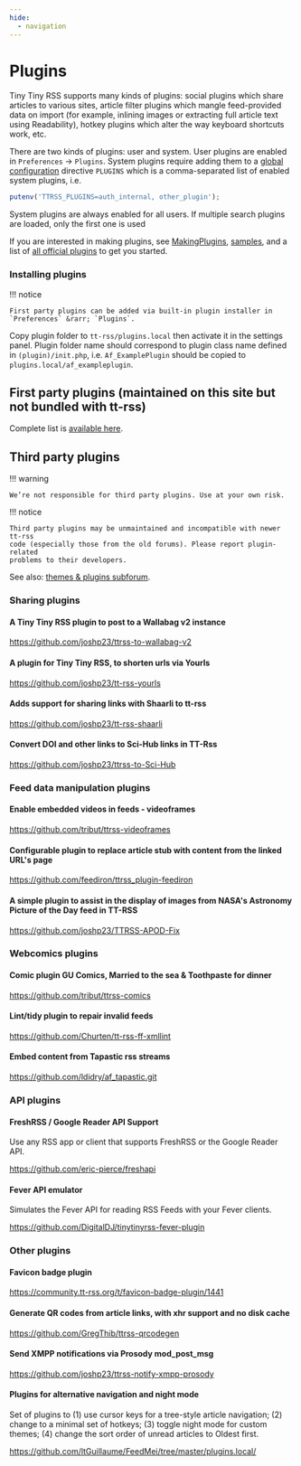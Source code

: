 ```yaml
---
hide:
  - navigation
---
```


# Plugins

Tiny Tiny RSS supports many kinds of plugins: social plugins which share
articles to various sites, article filter plugins which mangle feed-provided
data on import (for example, inlining images or extracting full article text
using Readability), hotkey plugins which alter the way keyboard shortcuts work,
etc.

There are two kinds of plugins: user and system. User plugins are enabled in
`Preferences` &rarr; `Plugins`. System plugins require adding them to a [global
configuration](wiki/GlobalConfig.md) directive <code>PLUGINS</code> which is a
comma-separated list of enabled system plugins, i.e.

```js
putenv('TTRSS_PLUGINS=auth_internal, other_plugin');
```

System plugins are always enabled for all users. If multiple search plugins are loaded, only the first one is used

If you are interested in making plugins, see
[MakingPlugins](wiki/MakingPlugins.md),
[samples](https://gitlab.tt-rss.org/tt-rss/tt-rss-samples), and a list of [all
official plugins](https://gitlab.tt-rss.org/tt-rss/plugins) to get you started.

### Installing plugins

!!! notice

    First party plugins can be added via built-in plugin installer in `Preferences` &rarr; `Plugins`.

Copy plugin folder to ```tt-rss/plugins.local``` then activate it in the settings panel.
Plugin folder name should correspond to plugin class name defined in ``(plugin)/init.php``,
i.e. ``Af_ExamplePlugin`` should be copied to ``plugins.local/af_exampleplugin``.

## First party plugins (maintained on this site but not bundled with tt-rss)

Complete list is [available here](https://gitlab.tt-rss.org/tt-rss/plugins).

## Third party plugins

!!! warning

    We’re not responsible for third party plugins. Use at your own risk.

!!! notice

    Third party plugins may be unmaintained and incompatible with newer tt-rss
    code (especially those from the old forums). Please report plugin-related
    problems to their developers.

See also: [themes & plugins subforum](https://community.tt-rss.org/c/tiny-tiny-rss/themes-and-plugins/).

### Sharing plugins

#### A Tiny Tiny RSS plugin to post to a Wallabag v2 instance

https://github.com/joshp23/ttrss-to-wallabag-v2

#### A plugin for Tiny Tiny RSS, to shorten urls via Yourls

https://github.com/joshp23/tt-rss-yourls

#### Adds support for sharing links with Shaarli to tt-rss

https://github.com/joshp23/tt-rss-shaarli

#### Convert DOI and other links to Sci-Hub links in TT-Rss

https://github.com/joshp23/ttrss-to-Sci-Hub

### Feed data manipulation plugins

#### Enable embedded videos in feeds - videoframes

https://github.com/tribut/ttrss-videoframes

#### Configurable plugin to replace article stub with content from the linked URL's page

https://github.com/feediron/ttrss_plugin-feediron

#### A simple plugin to assist in the display of images from NASA's Astronomy Picture of the Day feed in TT-RSS

https://github.com/joshp23/TTRSS-APOD-Fix

### Webcomics plugins

#### Comic plugin GU Comics, Married to the sea & Toothpaste for dinner

https://github.com/tribut/ttrss-comics

#### Lint/tidy plugin to repair invalid feeds

https://github.com/Churten/tt-rss-ff-xmllint

#### Embed content from Tapastic rss streams

https://github.com/ldidry/af_tapastic.git

### API plugins

#### FreshRSS / Google Reader API Support

Use any RSS app or client that supports FreshRSS or the Google Reader API.

https://github.com/eric-pierce/freshapi

#### Fever API emulator

Simulates the Fever API for reading RSS Feeds with your Fever clients.

https://github.com/DigitalDJ/tinytinyrss-fever-plugin

### Other plugins

#### Favicon badge plugin

https://community.tt-rss.org/t/favicon-badge-plugin/1441

#### Generate QR codes from article links, with xhr support and no disk cache

https://github.com/GregThib/ttrss-qrcodegen

#### Send XMPP notifications via Prosody mod_post_msg

https://github.com/joshp23/ttrss-notify-xmpp-prosody

#### Plugins for alternative navigation and night mode

Set of plugins to (1) use cursor keys for a tree-style article navigation; (2) change to a minimal set of hotkeys; (3) toggle night mode for custom themes; (4) change the sort order of unread articles to Oldest first.

https://github.com/ltGuillaume/FeedMei/tree/master/plugins.local/
